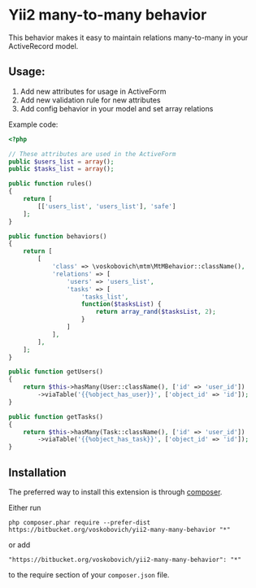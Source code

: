Yii2 many-to-many behavior
===================
This behavior makes it easy to maintain relations many-to-many in your ActiveRecord model.

Usage:
------------
1. Add new attributes for usage in ActiveForm  
2. Add new validation rule for new attributes  
3. Add config behavior in your model and set array relations

Example code:
```php
<?php

// These attributes are used in the ActiveForm
public $users_list = array();
public $tasks_list = array();

public function rules()
{
    return [
        [['users_list', 'users_list'], 'safe']
    ];
}

public function behaviors()
{
    return [
        [
            'class' => \voskobovich\mtm\MtMBehavior::className(),
            'relations' => [
                'users' => 'users_list',
                'tasks' => [
                    'tasks_list',
                    function($tasksList) {
                        return array_rand($tasksList, 2);
                    }
                ]
            ],
        ],
    ];
}

public function getUsers()
{
    return $this->hasMany(User::className(), ['id' => 'user_id'])
        ->viaTable('{{%object_has_user}}', ['object_id' => 'id']);
}

public function getTasks()
{
    return $this->hasMany(Task::className(), ['id' => 'user_id'])
        ->viaTable('{{%object_has_task}}', ['object_id' => 'id']);
}
```

Installation
------------

The preferred way to install this extension is through [composer](http://getcomposer.org/download/).

Either run

```
php composer.phar require --prefer-dist https://bitbucket.org/voskobovich/yii2-many-many-behavior "*"
```

or add

```
"https://bitbucket.org/voskobovich/yii2-many-many-behavior": "*"
```

to the require section of your `composer.json` file.